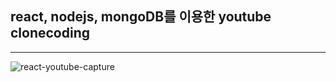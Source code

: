 <h2>react, nodejs, mongoDB를 이용한 youtube clonecoding</h2>
<hr/>

![react-youtube-capture](https://user-images.githubusercontent.com/74160659/109465083-03ff6e80-7aab-11eb-8aed-3a2e851babd2.PNG)

